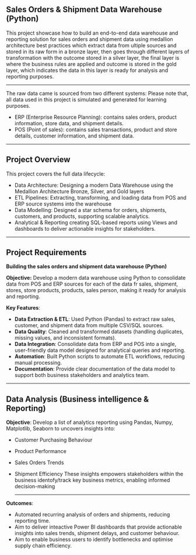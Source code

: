 **Sales Orders & Shipment Data Warehouse (Python)**
---
This project showcase how to build an end-to-end data warehouse and reporting solution for sales orders and shipment data using medallion architecture best practices which extract data from ultiple sources and stored in its raw form in a bronze layer, then goes through different layers of transformation with the outcome stored in a silver layer, the final layer is where the business rules are applied and outcome is stored in the gold layer, which indicates the data in this layer is ready for analysis and reporting purposes.

---
The raw data came is sourced from two different systems:
Please note that, all data used in this project is simulated and generated for learning purposes.
- ERP (Enterprise Resource Planning): contains sales orders, product information, store data, and shipment details.
- POS (Point of sales): contains sales transactions, product and store details, customer information, and shipment data.

---

**Project Overview**
---
This project covers the full data lifecycle:
- Data Architecture: Designing a modern Data Warehouse using the Medallion Architecture Bronze, Silver, and Gold layers
- ETL Pipelines: Extracting, transforming, and loading data from POS and ERP source systems into the warehouse
- Data Modelling: Designed a star schema for orders, shipments, customers, and products, supporting scalable analytics.
- Analytical & Reporting creating SQL-based reports using Views and dashboards to deliver actionable insights for stakeholders.

---

**Project Requirements**
---
**Building the sales orders and shipment data warehouse (Python)**

**Objective:**
Develop a modern data warehouse using Python to consolidate data from POS and ERP sources for each of the data fr sales, shipment, stores, store products, products, sales person, making it ready for analysis and reporting.

**Key Features**:
- **Data Extraction & ETL**: Used Python (Pandas) to extract raw sales, customer, and shipment data from multiple CSV/SQL sources.
- **Data Quality**: Cleaned and transformed datasets (handling duplicates, missing values, and inconsistent formats).
- **Data Integration**: Consolidate data from ERP and POS into a single, user-friendly data model designed for analytical queries and reporting.
- **Automation**: Built Python scripts to automate ETL workflows, reducing manual processing.
- **Documentation**: Provide clear documentation of the data model to support both business stakeholders and analytics team.

---

## Data Analysis (Business intelligence & Reporting)

**Objective**:
Develop a list of analytics reporting using Pandas, Numpy, Matplotlib, Seaborn to uncovers insights into:
- Customer Purchasing Behaviour
- Product Performance
- Sales Orders Trends
- Shipment Efficiency
  These insights empowers stakeholders within the business identofy/track key business metrics, enabling informed decision-making

  ---

**Outcomes**:

- Automated recurring analysis of orders and shipments, reducing reporting time.
- Aim to deliver inteactive Power BI dashboards that provide actionable insights into sales trends, shipment delays, and customer behaviour.
- Aim to enable business users to identify bottlenecks and optimise supply chain efficiency.


